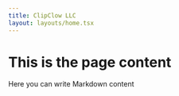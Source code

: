 ```yaml
---
title: ClipClow LLC
layout: layouts/home.tsx
---
```


# This is the page content
Here you can write Markdown content